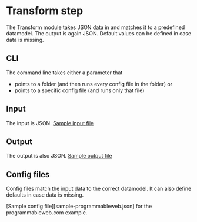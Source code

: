 # Transform step
The Transform module takes JSON data in and matches it to a predefined datamodel. The output is again JSON.
Default values can be defined in case data is missing.

## CLI
The command line takes either a parameter that
- points to a folder (and then runs every config file in the folder) or
- points to a specific config file (and runs only that file)


## Input
The input is JSON.
[Sample input file](sample-in.json)

## Output
The output is also JSON.
[Sample output file](sample-out.json)


## Config files
Config files match the input data to the correct datamodel. It can also define defaults in case data is missing.

[Sample config file][sample-programmableweb.json] for the programmableweb.com example.
